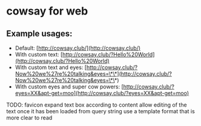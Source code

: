 # cowsay for web

## Example usages:
* Default: [http://cowsay.club/](http://cowsay.club/)
* With custom text: [http://cowsay.club/?Hello%20World](http://cowsay.club/?Hello%20World)
* With custom text and eyes: [http://cowsay.club/?Now%20we%27re%20talking&eyes=\*\*](http://cowsay.club/?Now%20we%27re%20talking&eyes=\*\*)
* With custom eyes and super cow powers: [http://cowsay.club/?eyes=XX&apt-get=moo](http://cowsay.club/?eyes=XX&apt-get=moo)


TODO:
favicon
expand text box according to content
allow editing of the text once it has been loaded from query string
use a template format that is more clear to read

